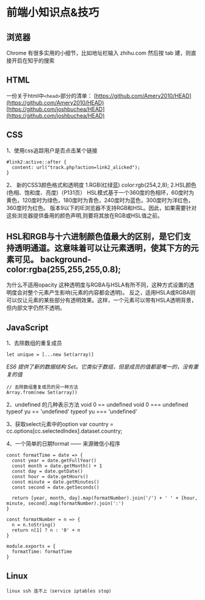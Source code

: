 # 前端小知识点&技巧

## 浏览器
Chrome 有很多实用的小细节，比如地址栏输入 zhihu.com 然后按 tab 建，则直接开启在知乎的搜索

## HTML

一份关于html中`<head>`部分的清单：
[https://github.com/Amery2010/HEAD](https://github.com/Amery2010/HEAD)
[https://github.com/joshbuchea/HEAD](https://github.com/joshbuchea/HEAD)

## CSS
1、使用css追踪用户是否点击某个链接
```
#link2:active::after {
  content: url("track.php?action=link2_alicked");
}
```

2、
新的CSS3颜色格式和透明度
1.RGB(红绿蓝)
   color:rgb(254,2,8);
2.HSL颜色(色相、饱和度、亮度)（P131页）
HSL模式基于一个360度的色相环，60度时为黄色，120度时为绿色，180度时为青色，240度时为蓝色，300度时为洋红色，360度时为红色。
版本9以下的IE浏览器不支持RGB和HSL。因此，如果需要针对这些浏览器提供备用的颜色声明,则要将其放在RGB或HSL值之前。

HSL和RGB与十六进制颜色值最大的区别，是它们支持透明通道。这意味着可以让元素透明，使其下方的元素可见。
background-color:rgba(255,255,255,0.8);
--------
为什么不适用opacity
这种透明度与RGBA与HSLA有所不同，这种方式设置的透明度会对整个元素产生影响(元素的内容都会透明)。
反之，适用HSLA或RGBA则可以仅让元素的某些部分有透明效果。这样，一个元素可以带有HSLA透明背景，但内部文字仍然不透明。

## JavaScript

1、去除数组的重复成员
```
let unique = [...new Set(array)]
```
*ES6 提供了新的数据结构 Set。它类似于数组，但是成员的值都是唯一的，没有重复的值*
```
// 去除数组重复成员的另一种方法
Array.from(new Set(array))
```

2、undefined 的几种表示方法
void 0 == undefined  void 0 === undefined
typeof yu == 'undefined'  typeof yu === 'undefined'

3、获取select元素中的option
var country = cc.options[cc.selectedIndex].dataset.country;

4、一个简单的日期format —— 来源微信小程序
```
const formatTime = date => {
  const year = date.getFullYear()
  const month = date.getMonth() + 1
  const day = date.getDate()
  const hour = date.getHours()
  const minute = date.getMinutes()
  const second = date.getSeconds()

  return [year, month, day].map(formatNumber).join('/') + ' ' + [hour, minute, second].map(formatNumber).join(':')
}

const formatNumber = n => {
  n = n.toString()
  return n[1] ? n : '0' + n
}

module.exports = {
  formatTime: formatTime
}
```


## Linux
```
linux ssh 连不上（service iptables stop）
```



